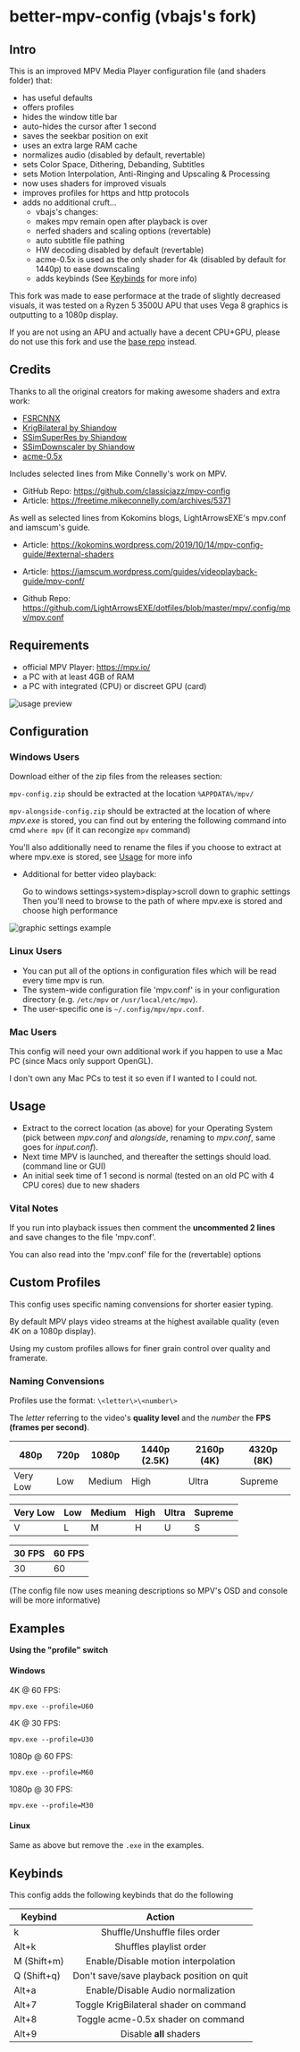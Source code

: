 # better-mpv-config (vbajs's fork)

## Intro

This is an improved MPV Media Player configuration file (and shaders folder) that:

- has useful defaults
- offers profiles
- hides the window title bar
- auto-hides the cursor after 1 second
- saves the seekbar position on exit
- uses an extra large RAM cache
- normalizes audio (disabled by default, revertable)
- sets Color Space, Dithering, Debanding, Subtitles
- sets Motion Interpolation, Anti-Ringing and Upscaling & Processing
- now uses shaders for improved visuals
- improves profiles for https and http protocols
- adds no additional cruft...
    + vbajs's changes:
     - makes mpv remain open after playback is over
     - nerfed shaders and scaling options (revertable)
     - auto subtitle file pathing
     - HW decoding disabled by default (revertable)
     - acme-0.5x is used as the only shader for 4k (disabled by default for 1440p) to ease downscaling 
     - adds keybinds (See [Keybinds](https://github.com/vbajs/better-mpv-config#keybinds) for more info)

This fork was made to ease performace at the trade of slightly decreased visuals, it was tested on a Ryzen 5 3500U APU that uses Vega 8 graphics is outputting to a 1080p display. 

If you are not using an APU and actually have a decent CPU+GPU, please do not use this fork and use the [base repo](https://github.com/hl2guide/better-mpv-config) instead.

## Credits

Thanks to all the original creators for making awesome shaders and extra work:

* [FSRCNNX](https://github.com/xzpyth/mpv-config/blob/main/shaders/FSRCNNX_x2_8-0-4-1.glsl)
* [KrigBilateral by Shiandow](https://gist.github.com/igv/a015fc885d5c22e6891820ad89555637)
* [SSimSuperRes by Shiandow](https://gist.github.com/igv/2364ffa6e81540f29cb7ab4c9bc05b6b)
* [SSimDownscaler by Shiandow](https://gist.github.com/igv/36508af3ffc84410fe39761d6969be10)
* [acme-0.5x](https://gist.github.com/bjin/15f307e7a1bdb55842bbb663ee1950ed)

Includes selected lines from Mike Connelly's work on MPV.

* GitHub Repo: https://github.com/classicjazz/mpv-config
* Article: https://freetime.mikeconnelly.com/archives/5371

As well as selected lines from Kokomins blogs, LightArrowsEXE's mpv.conf and iamscum's guide.

* Article: https://kokomins.wordpress.com/2019/10/14/mpv-config-guide/#external-shaders

* Article: https://iamscum.wordpress.com/guides/videoplayback-guide/mpv-conf/

* Github Repo: https://github.com/LightArrowsEXE/dotfiles/blob/master/mpv/.config/mpv/mpv.conf

## Requirements

* official MPV Player: https://mpv.io/
* a PC with at least 4GB of RAM
* a PC with integrated (CPU) or discreet GPU (card)

![usage preview](https://raw.githubusercontent.com/hl2guide/better-mpv-config/master/preview%20image.png)

## Configuration

### Windows Users

Download either of the zip files from the releases section:

`mpv-config.zip` should be extracted at the location `%APPDATA%/mpv/`

`mpv-alongside-config.zip` should be extracted at the location of where _mpv.exe_ is stored, you can find out by entering the following command into cmd `where mpv` (if it can recongize `mpv` command)

You'll also additionally need to rename the files if you choose to extract at where mpv.exe is stored, see [Usage](https://github.com/vbajs/better-mpv-config#usage) for more info
<!-- TODO: Better organise so peeps don't have to rename and can simply extract -->

* Additional for better video playback:

    Go to windows settings>system>display>scroll down to graphic settings
    Then you'll need to browse to the path of where mpv.exe is stored and choose high performance
    
![graphic settings example](https://raw.githubusercontent.com/vbajs/better-mpv-config/master/graphic%20settings%20example.jpg)

### Linux Users

* You can put all of the options in configuration files which will be read every time mpv is run.
* The system-wide configuration file 'mpv.conf' is in your configuration directory (e.g. `/etc/mpv` or `/usr/local/etc/mpv`).
* The user-specific one is `~/.config/mpv/mpv.conf`.

### Mac Users

This config will need your own additional work if you happen to use a Mac PC (since Macs only support OpenGL).

I don't own any Mac PCs to test it so even if I wanted to I could not.

## Usage

* Extract to the correct location (as above) for your Operating System (pick between _mpv.conf_ and _alongside_, renaming to _mpv.conf_, same goes for _input.conf_).
* Next time MPV is launched, and thereafter the settings should load. (command line or GUI)
* An initial seek time of 1 second is normal (tested on an old PC with 4 CPU cores) due to new shaders

### Vital Notes

If you run into playback issues then comment the __uncommented 2 lines__ and save changes to the file 'mpv.conf'.

You can also read into the 'mpv.conf' file for the (revertable) options

## Custom Profiles

This config uses specific naming convensions for shorter easier typing.

By default MPV plays video streams at the highest available quality (even 4K on a 1080p display).

Using my custom profiles allows for finer grain control over quality and framerate.

### Naming Convensions

Profiles use the format: `\<letter\>\<number\>`

The _letter_ referring to the video's __quality level__ and the _number_ the __FPS (frames per second)__.

| 480p | 720p | 1080p | 1440p (2.5K) | 2160p (4K) | 4320p (8K) |
| ------ | ------ | ------ | ------ | ------ | ------ |
| Very Low  | Low | Medium | High | Ultra | Supreme |

| Very Low  | Low | Medium | High | Ultra | Supreme |
| ------ | ------ | ------ | ------ | ------ | ------ |
| V | L | M | H | U | S |

| 30 FPS | 60 FPS |
| ------ | ------ |
| 30 | 60 |

(The config file now uses meaning descriptions so MPV's OSD and console will be more informative)

## Examples

__Using the "profile" switch__

#### Windows

4K @ 60 FPS:

`mpv.exe --profile=U60`

4K @ 30 FPS:

`mpv.exe --profile=U30`

1080p @ 60 FPS:

`mpv.exe --profile=M60`

1080p @ 30 FPS:

`mpv.exe --profile=M30`

#### Linux

Same as above but remove the `.exe` in the examples.

## Keybinds

This config adds the following keybinds that do the following

| Keybind       | Action        |
| ------------- |:-------------:|
| k             | Shuffle/Unshuffle files order |
| Alt+k         | Shuffles playlist order |
| M (Shift+m)   | Enable/Disable motion interpolation |
| Q (Shift+q)   | Don't save/save playback position on quit |
| Alt+a         | Enable/Disable Audio normalization |
| Alt+7         | Toggle KrigBilateral shader on command |
| Alt+8         | Toggle acme-0.5x shader on command |
| Alt+9         | Disable **all** shaders |
